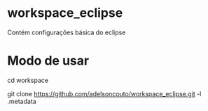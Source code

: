 # workspace_eclipse
Contém configurações básica do eclipse
# Modo de usar
cd workspace

git clone https://github.com/adelsoncouto/workspace_eclipse.git -l .metadata
